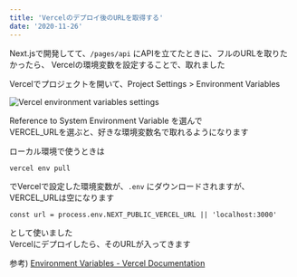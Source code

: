 ```yaml
---
title: 'Vercelのデプロイ後のURLを取得する'
date: '2020-11-26'
---
```


Next.jsで開発してて、`/pages/api` にAPIを立てたときに、フルのURLを取りたかったら、
Vercelの環境変数を設定することで、取れました

Vercelでプロジェクトを開いて、Project Settings > Environment Variables

![Vercel environment variables settings](/vercel-public-url/vercel-environment-variables.webp)

Reference to System Environment Variable を選んで  
VERCEL_URLを選ぶと、好きな環境変数名で取れるようになります

ローカル環境で使うときは

```
vercel env pull
```

でVercelで設定した環境変数が、`.env` にダウンロードされますが、VERCEL_URLは空になります  

```
const url = process.env.NEXT_PUBLIC_VERCEL_URL || 'localhost:3000'
```

として使いました  
Vercelにデプロイしたら、そのURLが入ってきます  

参考) [Environment Variables \- Vercel Documentation](https://vercel.com/docs/platform/environment-variables)
